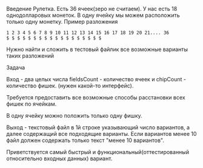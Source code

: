Введение 
Рулетка. Есть 36 ячеек(зеро не считаем). У нас есть 18 однодолларовых монеток. В одну ячейку мы можем расположить только одну монетку. 
Пример разложения 
```
1 2 3 4 5 6 7 8 9 10 11 12 13 14 15 16 17 18 19 20 21.... 36 
$ $ $ $ $ $ $ $ $ $ $ $ $ $ $ $ $ $ 
```
Нужно найти и сложить в тестовый файлик все возможные варианты таких разложений 


Задача 

Вход - два целых числа fieldsCount - количество ячеек и chipCount - количество фишек. (нужен какой-то интерфейс). 

Требуется предоставить все возможные способы расстановки всех фишек по ячейкам.

В одну ячейку можно положить только одну фишку. 

Выход - текстовый файл в 1й строке указывающий число вариантов, а далее содержащий все подходящие варианты. Если вариантов менее 10 файл должен содержать только текст "менее 10 вариантов". 

Приветствуется самый быстрый и функциональный(оттестированный относительно входных данных) вариант.
